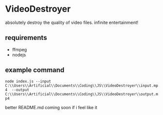 # VideoDestroyer
absolutely destroy the quality of video files. infinite entertainment!

## requirements
- ffmpeg
- nodejs

## example command
```node index.js --input C:\\Users\\Artificial\\Documents\\Coding\\JS\\VideoDestroyer\\input.mp4  --output C:\\Users\\Artificial\\Documents\\Coding\\JS\\VideoDestroyer\\output.mp4```


better README.md coming soon if i feel like it